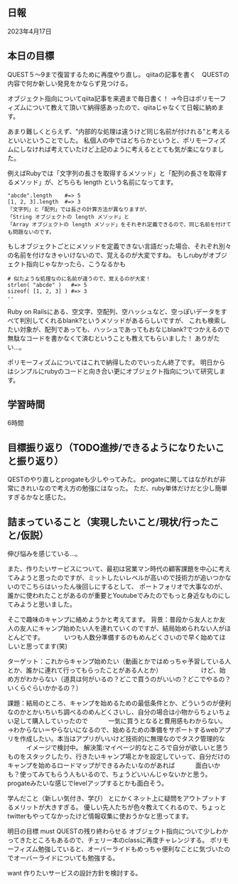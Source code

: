 ## 日報
2023年4月17日

## 本日の目標
QUEST５～9まで復習するために再度やり直し。 
qiitaの記事を書く　QUESTの内容で何か新しい発見をかならず見つける。

オブジェクト指向についてqiita記事を来週まで毎日書く！
→今日はポリモーフィズムについて教えて頂いて納得感あったので、qiitaじゃなくて日報に納めます。

あまり難しくとらえず、"内部的な処理は違うけど同じ名前が付けれる"と考えるといいということでした。
私個人の中ではどちらかというと、ポリモーフィズムにしなければ考えていたけど上記のように考えるととても気が楽になりました。

例えばRubyでは「文字列の長さを取得するメソッド」と「配列の長さを取得するメソッド」が、どちらも length という名前になってます。
```
"abcde".length    #=> 5
[1, 2, 3].length  #=> 3
「文字列」と「配列」では長さの計算方法が異なりますが、
「String オブジェクトの length メソッド」と
「Array オブジェクトの length メソッド」をそれぞれ定義できるので、同じ名前を付けても問題ないのです。
```
もしオブジェクトごとにメソッドを定義できない言語だった場合、それぞれ別々の名前を付けなきゃいけないので、覚えるのが大変ですね。
もしrubyがオブジェクト指向じゃなかったら、こうなるかも
```
# 似たような処理なのに名前が違うので、覚えるのが大変！
strlen( "abcde" )   #=> 5
sizeof( [1, 2, 3] ) #=> 3
--
```
Ruby on Railsにある、空文字、空配列、空ハッシュなど、空っぽいデータをすべて判別してくれるblank?というメソッドがあるらしいですが、
これも検索したい対象が、配列であっても、ハッシュであってもおなじblank?でつかえるので無駄なコードを書かなくて済むということも教えてもらいました！
ありがたい…。

ポリモーフィズムについてはこれで納得したのでいったん終了です。
明日からはシンプルにrubyのコードと向き合い更にオブジェクト指向について研究します。

## 学習時間
6時間

## 目標振り返り（TODO進捗/できるようになりたいこと振り返り）
QESTのやり直しとprogateも少しやってみた。
progateに関してはながれが非常にきれいなので考え方の勉強にはなった。
ただ、ruby単体だけだと少し簡単すぎるかなと感じた。

## 詰まっていること（実現したいこと/現状/行ったこと/仮説）
伸び悩みを感じている…。 

また、作りたいサービスについて、最初は営業マン時代の顧客課題を中心に考えてみようと思ったのですが、ミットしたいレベルが高いので技術力が追いつかないのでこちらはいったん後回しにするとして、
ポートフォリオで大事なのが、誰かに使われたことがあるのが重要とYoutubeでみたのでもっと身近なものにしてみようと思いました。

そこで趣味のキャンプに絡めようかと考えてます。
背景：普段から友人とか友人の友人にキャンプ始めたい人を連れていくのですが、結局始められない人がほとんどです。
　　　いつも人数分準備するのもめんどくさいので早く始めてほしいと思ってます(笑)

ターゲット：これからキャンプ始めたい（動画とかではめっちゃ予習している人とか、誰かに連れて行ってもらったことがある人とか）
　　　　　　けど、始め方がわからない（道具は何がいるの？どこで買うのがいいの？どこでやるの？いくらぐらいかかるの？）

課題：結局のところ、キャンプを始めるための最低条件とか、どういうのが便利なのかとかいちいち調べるのめんどくさいし、自分の場合は小物からちょいちょい足して購入していったので
　　　一気に買うとなると費用感もわからない。→わからない＝やらないになるので、始めるための準備をサポートするwebアプリを作成したい。本当はアプリがいいけど技術的に無理なのでタスク管理的な
　　　イメージで検討中。
解決策:マイページ的なところで自分が欲しいと思うものをスタックしたり、行きたいキャンプ場とかを設定していって、自分だけのキャンプを始めるロードマップができるみたいなのがあれば
　　　面白いかも？使ってみてもらう人もいるので、ちょうどいいんじゃないかと思う。progateみたいな感じでlevelアップするとかも面白そう。

学んだこと（新しい気付き、学び）
とにかくネット上に疑問をアウトプットするメリットが大きすぎる。
優しい先人たちが色々教えてくれるので、ちょっとtwitterもやってなかったけど情報収集に使おうかなと思ってます。

明日の目標
must
QUESTの残り終わらせる
オブジェクト指向について少しわかってきたところもあるので、チェリー本のclassに再度チャレンジする。
ポリモーフィズム勉強していると、オーバーライドもめっちゃ便利なことに気づいたのでオーバーライドについても勉強する。

want
作りたいサービスの設計方針を検討する。



